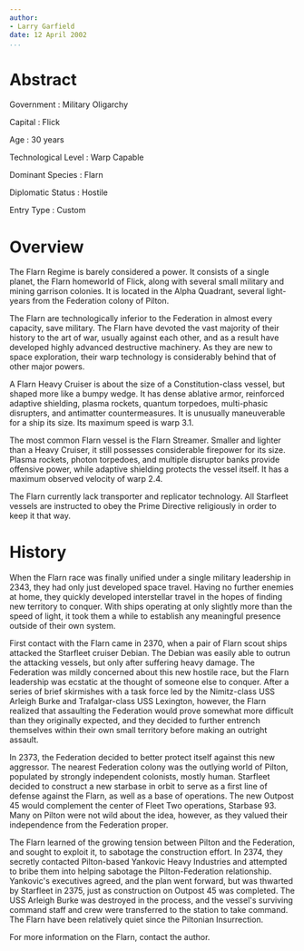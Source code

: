 ```yaml
---
author:
- Larry Garfield
date: 12 April 2002
...
```


Abstract
========

Government
:   Military Oligarchy

Capital
:   Flick

Age
:   30 years

Technological Level
:   Warp Capable

Dominant Species
:   Flarn

Diplomatic Status
:   Hostile

Entry Type
:   Custom

Overview
========

The Flarn Regime is barely considered a power. It consists of a single
planet, the Flarn homeworld of Flick, along with several small military
and mining garrison colonies. It is located in the Alpha Quadrant,
several light-years from the Federation colony of Pilton.

The Flarn are technologically inferior to the Federation in almost every
capacity, save military. The Flarn have devoted the vast majority of
their history to the art of war, usually against each other, and as a
result have developed highly advanced destructive machinery. As they are
new to space exploration, their warp technology is considerably behind
that of other major powers.

A Flarn Heavy Cruiser is about the size of a Constitution-class vessel,
but shaped more like a bumpy wedge. It has dense ablative armor,
reinforced adaptive shielding, plasma rockets, quantum torpedoes,
multi-phasic disrupters, and antimatter countermeasures. It is unusually
maneuverable for a ship its size. Its maximum speed is warp 3.1.

The most common Flarn vessel is the Flarn Streamer. Smaller and lighter
than a Heavy Cruiser, it still possesses considerable firepower for its
size. Plasma rockets, photon torpedoes, and multiple disruptor banks
provide offensive power, while adaptive shielding protects the vessel
itself. It has a maximum observed velocity of warp 2.4.

The Flarn currently lack transporter and replicator technology. All
Starfleet vessels are instructed to obey the Prime Directive religiously
in order to keep it that way.

History
=======

When the Flarn race was finally unified under a single military
leadership in 2343, they had only just developed space travel. Having no
further enemies at home, they quickly developed interstellar travel in
the hopes of finding new territory to conquer. With ships operating at
only slightly more than the speed of light, it took them a while to
establish any meaningful presence outside of their own system.

First contact with the Flarn came in 2370, when a pair of Flarn scout
ships attacked the Starfleet cruiser Debian. The Debian was easily able
to outrun the attacking vessels, but only after suffering heavy damage.
The Federation was mildly concerned about this new hostile race, but the
Flarn leadership was ecstatic at the thought of someone else to conquer.
After a series of brief skirmishes with a task force led by the
Nimitz-class USS Arleigh Burke and Trafalgar-class USS Lexington,
however, the Flarn realized that assaulting the Federation would prove
somewhat more difficult than they originally expected, and they decided
to further entrench themselves within their own small territory before
making an outright assault.

In 2373, the Federation decided to better protect itself against this
new aggressor. The nearest Federation colony was the outlying world of
Pilton, populated by strongly independent colonists, mostly human.
Starfleet decided to construct a new starbase in orbit to serve as a
first line of defense against the Flarn, as well as a base of
operations. The new Outpost 45 would complement the center of Fleet Two
operations, Starbase 93. Many on Pilton were not wild about the idea,
however, as they valued their independence from the Federation proper.

The Flarn learned of the growing tension between Pilton and the
Federation, and sought to exploit it, to sabotage the construction
effort. In 2374, they secretly contacted Pilton-based Yankovic Heavy
Industries and attempted to bribe them into helping sabotage the
Pilton-Federation relationship. Yankovic's executives agreed, and the
plan went forward, but was thwarted by Starfleet in 2375, just as
construction on Outpost 45 was completed. The USS Arleigh Burke was
destroyed in the process, and the vessel's surviving command staff and
crew were transferred to the station to take command. The Flarn have
been relatively quiet since the Piltonian Insurrection.

For more information on the Flarn, contact the author.
